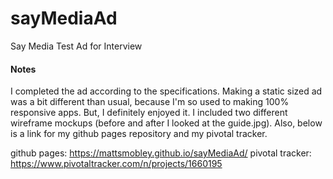 # sayMediaAd
Say Media Test Ad for Interview


#### Notes
I completed the ad according to the specifications. Making a static sized ad was a bit different than usual, because I'm so used to making 100% responsive apps. But, I definitely enjoyed it. I included two different wireframe mockups (before and after I looked at the guide.jpg). Also, below is a link for my github pages repository and my pivotal tracker.

github pages:  https://mattsmobley.github.io/sayMediaAd/
pivotal tracker:  https://www.pivotaltracker.com/n/projects/1660195
